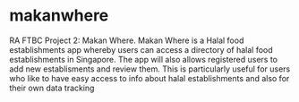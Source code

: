 # makanwhere
RA FTBC Project 2: Makan Where. 
Makan Where is  a Halal food establishments app whereby users can access a directory of halal food establishments in Singapore. The app will also allows registered users to add new establisments and review them. This is particularly useful for users who like to have easy access to info about halal establishments and also for their own data tracking
